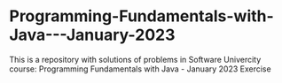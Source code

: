 # Programming-Fundamentals-with-Java---January-2023
This is a repository with solutions of problems in Software Univercity course: Programming Fundamentals with Java - January 2023
Exercise